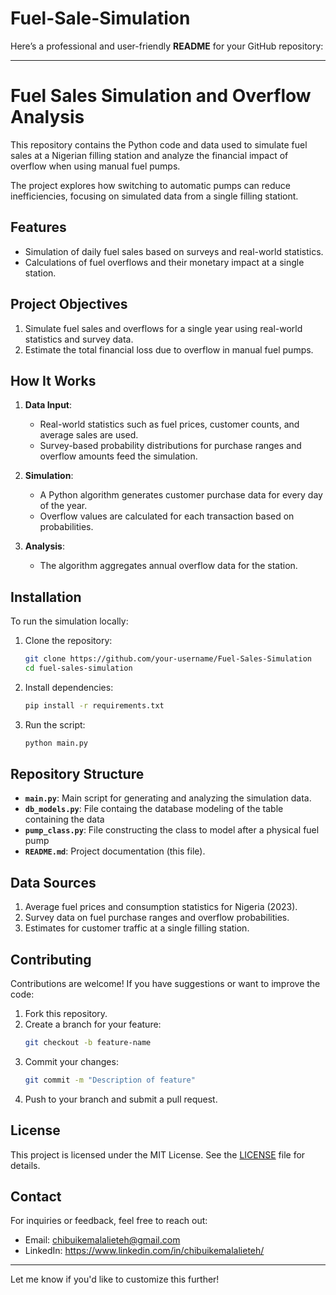 # Fuel-Sale-Simulation
Here’s a professional and user-friendly **README** for your GitHub repository:  

---

# **Fuel Sales Simulation and Overflow Analysis**  
This repository contains the Python code and data used to simulate fuel sales at a Nigerian filling station and analyze the financial impact of overflow when using manual fuel pumps.  

The project explores how switching to automatic pumps can reduce inefficiencies, focusing on simulated data from a single filling stationt.  

## **Features**
- Simulation of daily fuel sales based on surveys and real-world statistics.  
- Calculations of fuel overflows and their monetary impact at a single station.    

## **Project Objectives**  
1. Simulate fuel sales and overflows for a single year using real-world statistics and survey data.  
2. Estimate the total financial loss due to overflow in manual fuel pumps.  

## **How It Works**
1. **Data Input**:  
   - Real-world statistics such as fuel prices, customer counts, and average sales are used.  
   - Survey-based probability distributions for purchase ranges and overflow amounts feed the simulation.  
   
2. **Simulation**:  
   - A Python algorithm generates customer purchase data for every day of the year.  
   - Overflow values are calculated for each transaction based on probabilities.  

3. **Analysis**:  
   - The algorithm aggregates annual overflow data for the station.   
  

## **Installation**  
To run the simulation locally:  
1. Clone the repository:  
   ```bash  
   git clone https://github.com/your-username/Fuel-Sales-Simulation  
   cd fuel-sales-simulation  
   ```  
2. Install dependencies:  
   ```bash  
   pip install -r requirements.txt  
   ```  
3. Run the script:  
   ```bash  
   python main.py  
   ```  

## **Repository Structure**  
- **`main.py`**: Main script for generating and analyzing the simulation data.  
- **`db_models.py`**: File containg the database modeling of the table containing the data
- **`pump_class.py`**: File constructing the class to model after a physical fuel pump  
- **`README.md`**: Project documentation (this file).  

## **Data Sources**  
1. Average fuel prices and consumption statistics for Nigeria (2023).  
2. Survey data on fuel purchase ranges and overflow probabilities.  
3. Estimates for customer traffic at a single filling station.  

## **Contributing**  
Contributions are welcome! If you have suggestions or want to improve the code:  
1. Fork this repository.  
2. Create a branch for your feature:  
   ```bash  
   git checkout -b feature-name  
   ```  
3. Commit your changes:  
   ```bash  
   git commit -m "Description of feature"  
   ```  
4. Push to your branch and submit a pull request.  

## **License**  
This project is licensed under the MIT License. See the [LICENSE](LICENSE) file for details.  

## **Contact**  
For inquiries or feedback, feel free to reach out:  
- Email: chibuikemalalieteh@gmail.com  
- LinkedIn: https://www.linkedin.com/in/chibuikemalalieteh/ 

---

Let me know if you'd like to customize this further!
